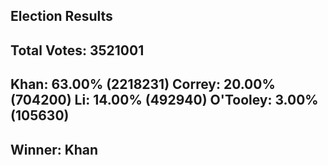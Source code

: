 Election Results
----------------------------
Total Votes: 3521001
----------------------------
Khan: 63.00% (2218231)
Correy: 20.00% (704200)
Li: 14.00% (492940)
O'Tooley: 3.00% (105630)
----------------------------
Winner: Khan
----------------------------
